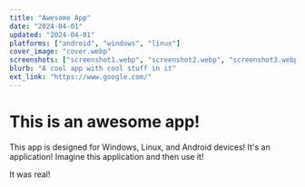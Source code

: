 ```yaml
---
title: "Awesome App"
date: "2024-04-01"
updated: "2024-04-01"
platforms: ["android", "windows", "linux"]
cover_image: "cover.webp"
screenshots: ["screenshot1.webp", "screenshot2.webp", "screenshot3.webp"]
blurb: "A cool app with cool stuff in it"
ext_link: "https://www.google.com/"
---
```


# This is an awesome app!
This app is designed for Windows, Linux, and Android devices!
It's an application!
Imagine this application and then use it!

<!--
<script>
    <Carousel/>
</script>
-->

It was real!